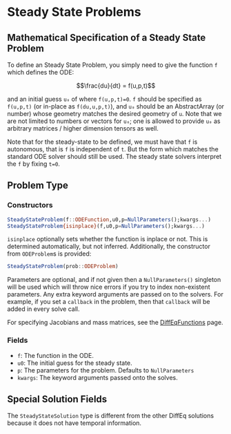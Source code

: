 # Steady State Problems

## Mathematical Specification of a Steady State Problem

To define an Steady State Problem, you simply need to give the function ``f``
which defines the ODE:

```math
\frac{du}{dt} = f(u,p,t)
```

and an initial guess ``u₀`` of where `f(u,p,t)=0`. `f` should be specified as `f(u,p,t)`
(or in-place as `f(du,u,p,t)`), and `u₀` should be an AbstractArray (or number)
whose geometry matches the desired geometry of `u`. Note that we are not limited
to numbers or vectors for `u₀`; one is allowed to provide `u₀` as arbitrary
matrices / higher dimension tensors as well.

Note that for the steady-state to be defined, we must have that `f` is autonomous,
that is `f` is independent of `t`. But the form which matches the standard ODE
solver should still be used. The steady state solvers interpret the `f` by
fixing `t=0`.

## Problem Type

### Constructors

```julia
SteadyStateProblem(f::ODEFunction,u0,p=NullParameters();kwargs...)
SteadyStateProblem{isinplace}(f,u0,p=NullParameters();kwargs...)
```

`isinplace` optionally sets whether the function is inplace or not. This is
determined automatically, but not inferred. Additionally, the constructor from
`ODEProblem`s is provided:

```julia
SteadyStateProblem(prob::ODEProblem)
```

Parameters are optional, and if not given then a `NullParameters()` singleton
will be used which will throw nice errors if you try to index non-existent
parameters. Any extra keyword arguments are passed on to the solvers. For example,
if you set a `callback` in the problem, then that `callback` will be added in
every solve call.

For specifying Jacobians and mass matrices, see the
[DiffEqFunctions](@ref)
page.

### Fields

* `f`: The function in the ODE.
* `u0`: The initial guess for the steady state.
* `p`: The parameters for the problem. Defaults to `NullParameters`
* `kwargs`: The keyword arguments passed onto the solves.

## Special Solution Fields

The `SteadyStateSolution` type is different from the other DiffEq solutions because
it does not have temporal information.
